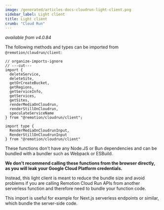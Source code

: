 ```yaml
---
image: /generated/articles-docs-cloudrun-light-client.png
sidebar_label: Light client
title: Light client
crumb: "Cloud Run"
---
```


_available from v4.0.84_

The following methods and types can be imported from `@remotion/cloudrun/client`:

```tsx twoslash
// organize-imports-ignore
// ---cut---
import {
  deleteService,
  deleteSite,
  getOrCreateBucket,
  getRegions,
  getServiceInfo,
  getServices,
  getSites,
  renderMediaOnCloudrun,
  renderStillOnCloudrun,
  speculateServiceName
} from "@remotion/cloudrun/client";

import type {
  RenderMediaOnCloudrunInput,
  RenderStillOnCloudrunInput
} from "@remotion/cloudrun/client"
```


These functions don't have any Node.JS or Bun dependencies and can be bundled with a bundler such as Webpack or ESBuild.

**We don't recommend calling these functions from the browser directly, as you will leak your Google Cloud Platform credentials.**

Instead, this light client is meant to reduce the bundle size and avoid problems if you are calling Remotion Cloud Run APIs from another serverless function and therefore need to bundle your function code.

This import is useful for example for Next.js serverless endpoints or similar, which bundle the server-side code.
